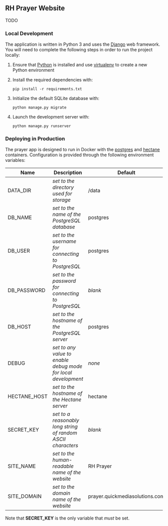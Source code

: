 ## RH Prayer Website

TODO

### Local Development

The application is written in Python 3 and uses the [Django](https://www.djangoproject.com/) web framework. You will need to complete the following steps in order to run the project locally:

1. Ensure that [Python](https://www.python.org/) is installed and use [virtualenv](https://virtualenv.pypa.io/en/latest/) to create a new Python environment
1. Install the required dependencies with:

       pip install -r requirements.txt

1. Initialize the default SQLite database with:

       python manage.py migrate

1. Launch the development server with:

       python manage.py runserver

### Deploying in Production

The prayer app is designed to run in Docker with the [postgres](https://hub.docker.com/_/postgres) and [hectane](https://hub.docker.com/r/hectane/hectane) containers. Configuration is provided through the following environment variables:

Name | Description | Default
--- | --- | ---
DATA_DIR | *set to the directory used for storage* | /data
DB_NAME | *set to the name of the PostgreSQL database* | postgres
DB_USER | *set to the username for connecting to PostgreSQL* | postgres
DB_PASSWORD | *set to the password for connecting to PostgreSQL* | *blank*
DB_HOST | *set to the hostname of the PostgreSQL server* | postgres
DEBUG | *set to any value to enable debug mode for local development* | *none*
HECTANE_HOST | *set to the hostname of the Hectane server* | hectane
SECRET_KEY | *set to a reasonably long string of random ASCII characters* | *blank*
SITE_NAME | *set to the human-readable name of the website* | RH Prayer
SITE_DOMAIN | *set to the domain name of the website* | prayer.quickmediasolutions.com

Note that **SECRET_KEY** is the only variable that *must* be set.

